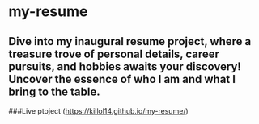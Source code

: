# my-resume
## Dive into my inaugural resume project, where a treasure trove of personal details, career pursuits, and hobbies awaits your discovery! Uncover the essence of who I am and what I bring to the table.
###Live ptoject (https://killol14.github.io/my-resume/)
